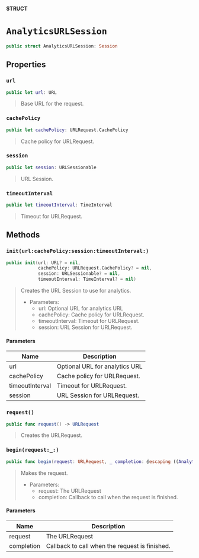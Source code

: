 **STRUCT**

# `AnalyticsURLSession`

```swift
public struct AnalyticsURLSession: Session
```

## Properties
### `url`

```swift
public let url: URL
```

> Base URL for the request.

### `cachePolicy`

```swift
public let cachePolicy: URLRequest.CachePolicy
```

> Cache policy for URLRequest.

### `session`

```swift
public let session: URLSessionable
```

> URL Session.

### `timeoutInterval`

```swift
public let timeoutInterval: TimeInterval
```

> Timeout for URLRequest.

## Methods
### `init(url:cachePolicy:session:timeoutInterval:)`

```swift
public init(url: URL? = nil,
            cachePolicy: URLRequest.CachePolicy? = nil,
            session: URLSessionable? = nil,
            timeoutInterval: TimeInterval? = nil)
```

> Creates the URL Session to use for analytics.
> - Parameters:
>   - url: Optional URL for analytics URL
>   - cachePolicy: Cache policy for URLRequest.
>   - timeoutInterval: Timeout for URLRequest.
>   - session: URL Session for URLRequest.

#### Parameters

| Name | Description |
| ---- | ----------- |
| url | Optional URL for analytics URL |
| cachePolicy | Cache policy for URLRequest. |
| timeoutInterval | Timeout for URLRequest. |
| session | URL Session for URLRequest. |

### `request()`

```swift
public func request() -> URLRequest
```

> Creates the URLRequest.

### `begin(request:_:)`

```swift
public func begin(request: URLRequest, _ completion: @escaping ((AnalyticsResult) -> Void))
```

> Makes the request.
> - Parameters:
>   - request: The URLRequest
>   - completion: Callback to call when the request is finished.

#### Parameters

| Name | Description |
| ---- | ----------- |
| request | The URLRequest |
| completion | Callback to call when the request is finished. |